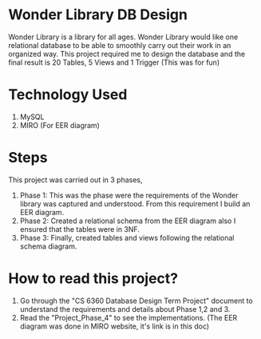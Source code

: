 # Wonder Library DB Design

Wonder Library is a library for all ages. Wonder Library would like one relational database to be able to smoothly carry out their work in an organized way. 
This project required me to design the database and the final result is 20 Tables, 5 Views and 1 Trigger (This was for fun)

# Technology Used
1. MySQL
2. MIRO (For EER diagram)

# Steps
This project was carried out in 3 phases,
1. Phase 1: This was the phase were the requirements of the Wonder library was captured and understood. From this requirement I build an EER diagram.
2. Phase 2: Created a relational schema from the EER diagram also I ensured that the tables were in 3NF.
3. Phase 3: Finally, created tables and views following the relational schema diagram.

# How to read this project?
1. Go through the "CS 6360 Database Design Term Project" document to understand the requirements and details about Phase 1,2 and 3.
2. Read the "Project_Phase_4" to see the implementations. (The EER diagram was done in MIRO website, it's link is in this doc)
